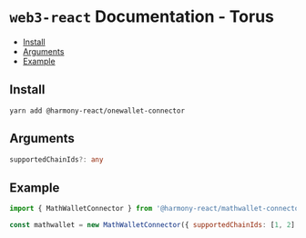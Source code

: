 # `web3-react` Documentation - Torus

- [Install](#install)
- [Arguments](#arguments)
- [Example](#example)

## Install
`yarn add @harmony-react/onewallet-connector`

## Arguments
```typescript
supportedChainIds?: any
```

## Example
```javascript
import { MathWalletConnector } from '@harmony-react/mathwallet-connector'

const mathwallet = new MathWalletConnector({ supportedChainIds: [1, 2] })
```

